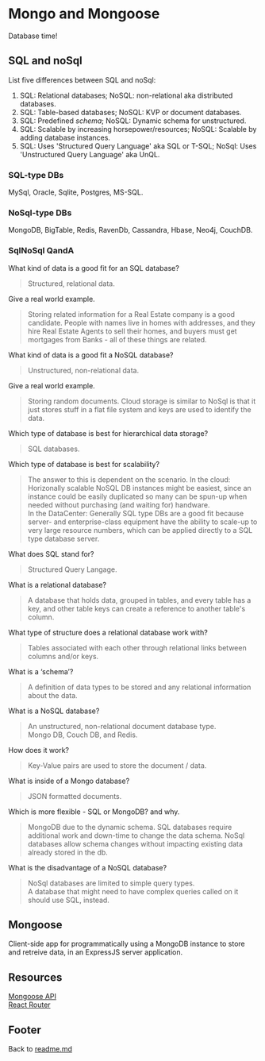 # Mongo and Mongoose

Database time!

## SQL and noSql

List five differences between SQL and noSql:  

1. SQL: Relational databases; NoSQL: non-relational aka distributed databases.
1. SQL: Table-based databases; NoSQL: KVP or document databases.
1. SQL: Predefined *schema*; NoSQL: Dynamic schema for unstructured.
1. SQL: Scalable by increasing horsepower/resources; NoSQL: Scalable by adding database instances.
1. SQL: Uses 'Structured Query Language' aka SQL or T-SQL; NoSql: Uses 'Unstructured Query Language' aka UnQL.  

### SQL-type DBs

MySql, Oracle, Sqlite, Postgres, MS-SQL.

### NoSql-type DBs

MongoDB, BigTable, Redis, RavenDb, Cassandra, Hbase, Neo4j, CouchDB.  

### SqlNoSql QandA

What kind of data is a good fit for an SQL database?

> Structured, relational data.

Give a real world example.

> Storing related information for a Real Estate company is a good candidate.
> People with names live in homes with addresses, and they hire Real Estate Agents to sell their homes, and buyers must get mortgages from Banks - all of these things are related.  

What kind of data is a good fit a NoSQL database?
> Unstructured, non-relational data.

Give a real world example.

> Storing random documents.
> Cloud storage is similar to NoSql is that it just stores stuff in a flat file system and keys are used to identify the data.  

Which type of database is best for hierarchical data storage?

> SQL databases.  

Which type of database is best for scalability?  

> The answer to this is dependent on the scenario.
> In the cloud: Horizonally scalable NoSQL DB instances might be easiest, since an instance could be easily duplicated so many can be spun-up when needed without purchasing (and waiting for) handware.  
> In the DataCenter: Generally SQL type DBs are a good fit because server- and enterprise-class equipment have the ability to scale-up to very large resource numbers, which can be applied directly to a SQL type database server.  

What does SQL stand for?

> Structured Query Langage.  

What is a relational database?

> A database that holds data, grouped in tables, and every table has a key, and other table keys can create a reference to another table's column.  

What type of structure does a relational database work with?

> Tables associated with each other through relational links between columns and/or keys.  

What is a ‘schema’?  

> A definition of data types to be stored and any relational information about the data.  

What is a NoSQL database?  

> An unstructured, non-relational document database type.  
> Mongo DB, Couch DB, and Redis.

How does it work?  

> Key-Value pairs are used to store the document / data.  

What is inside of a Mongo database?  

> JSON formatted documents.  

Which is more flexible - SQL or MongoDB? and why.  

> MongoDB due to the dynamic schema.
> SQL databases require additional work and down-time to change the data schema.
> NoSql databases allow schema changes without impacting existing data already stored in the db.

What is the disadvantage of a NoSQL database?  

> NoSql databases are limited to simple query types.  
> A database that might need to have complex queries called on it should use SQL, instead.  

## Mongoose

Client-side app for programmatically using a MongoDB instance to store and retreive data, in an ExpressJS server application.  

## Resources

[Mongoose API](https://mongoosejs.com/docs/api.html#Model)  
[React Router](https://reactrouter.com/web/api/BrowserRouter)  

## Footer

Back to [readme.md](../README.html)  
